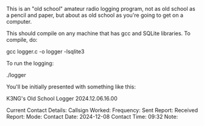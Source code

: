 This is an "old school" amateur radio logging program, not as old school as a pencil and paper, but about as old school as you're going to get on a computer.

This should compile on any machine that has gcc and SQLite libraries.  To compile, do:

gcc logger.c -o logger -lsqlite3

To run the logging:

./logger

You'll be initially presented with something like this:

K3NG's Old School Logger
2024.12.06.16.00


Current Contact Details:
  Callsign Worked: 
  Frequency: 
  Sent Report: 
  Received Report: 
  Mode: 
  Contact Date: 2024-12-08
  Contact Time: 09:32
  Note: 

>

